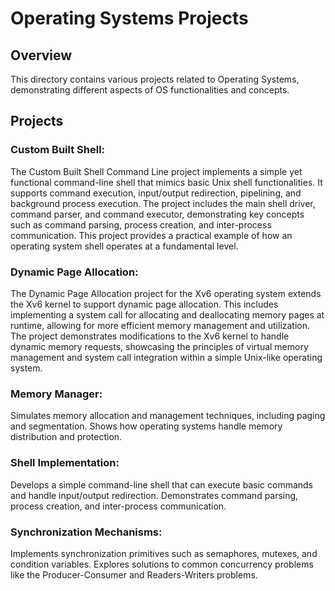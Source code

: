 # Operating Systems Projects
## Overview
This directory contains various projects related to Operating Systems, demonstrating different aspects of OS functionalities and concepts.

## Projects
### Custom Built Shell:

The Custom Built Shell Command Line project implements a simple yet functional command-line shell that mimics basic Unix shell functionalities. It supports command execution, input/output redirection, pipelining, and background process execution. The project includes the main shell driver, command parser, and command executor, demonstrating key concepts such as command parsing, process creation, and inter-process communication. This project provides a practical example of how an operating system shell operates at a fundamental level.
### Dynamic Page Allocation:

The Dynamic Page Allocation project for the Xv6 operating system extends the Xv6 kernel to support dynamic page allocation. This includes implementing a system call for allocating and deallocating memory pages at runtime, allowing for more efficient memory management and utilization. The project demonstrates modifications to the Xv6 kernel to handle dynamic memory requests, showcasing the principles of virtual memory management and system call integration within a simple Unix-like operating system.
### Memory Manager:

Simulates memory allocation and management techniques, including paging and segmentation.
Shows how operating systems handle memory distribution and protection.
### Shell Implementation:

Develops a simple command-line shell that can execute basic commands and handle input/output redirection.
Demonstrates command parsing, process creation, and inter-process communication.
### Synchronization Mechanisms:

Implements synchronization primitives such as semaphores, mutexes, and condition variables.
Explores solutions to common concurrency problems like the Producer-Consumer and Readers-Writers problems.
